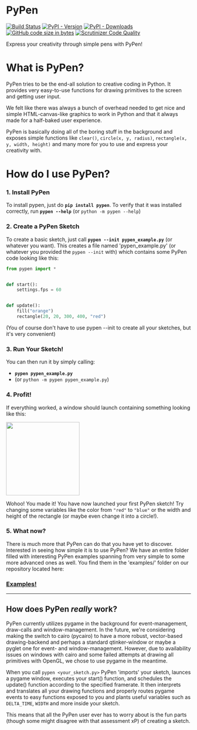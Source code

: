 # PyPen
[![Build Status](https://travis-ci.org/Canvim/PyPen.svg?branch=master)](https://travis-ci.org/Canvim/PyPen) [![PyPI - Version](https://img.shields.io/pypi/v/pypen.svg?logo=python&color=lightblue&label=Version)](https://pypi.org/project/pypen/) [![PyPI - Downloads](https://img.shields.io/pypi/dm/pypen?color=lightgreen&label=Downloads&logo=pypi)](https://pypi.org/project/pypen/) [![GitHub code size in bytes](https://img.shields.io/github/languages/code-size/Canvim/PyPen?color=purple&label=Size&logo=github)](https://github.com/Canvim/PyPen/) [![Scrutinizer Code Quality](https://scrutinizer-ci.com/g/Canvim/PyPen/badges/quality-score.png?b=master)](https://scrutinizer-ci.com/g/Canvim/PyPen/?branch=master)

Express your creativity through simple pens with PyPen!

# What is PyPen?
PyPen tries to be the end-all solution to creative coding in Python. It provides very easy-to-use functions for drawing primitives to the screen and getting user input.

We felt like there was always a bunch of overhead needed to get nice and simple HTML-canvas-like graphics to work in Python and that it always made for a half-baked user experience.

PyPen is basically doing all of the boring stuff in the background and exposes simple functions like ```clear()```, ```circle(x, y, radius)```, ```rectangle(x, y, width, height)``` and many more for you to use and express your creativity with.

# How do I use PyPen?
### 1. Install PyPen
To install pypen, just do **```pip install pypen```**. To verify that it was installed correctly, run **```pypen --help```** (or ```python -m pypen --help```)

### 2. Create a PyPen Sketch
To create a basic sketch, just call **```pypen --init pypen_example.py```** (or whatever you want). This creates a file named 'pypen_example.py' (or whatever you provided the ```pypen --init``` with) which contains some PyPen code looking like this:

```python
from pypen import *


def start():
    settings.fps = 60


def update():
    fill("orange")
    rectangle(20, 20, 300, 400, "red")
```

(You of course don't have to use pypen --init to create all your sketches, but it's very convenient)

### 3. Run Your Sketch!
You can then run it by simply calling:
- **```pypen pypen_example.py```**
- (or ```python -m pypen pypen_example.py```)

### 4. Profit!
If everything worked, a window should launch containing something looking like this:

<img src="https://i.imgur.com/AwMJM3K.png" width="200px">

Wohoo! You made it! You have now launched your first PyPen sketch! Try changing some variables like the color from ```"red"``` to ```"blue"``` or the width and height of the rectangle (or maybe even change it into a circle!).

### 5. What now?
There is much more that PyPen can do that you have yet to discover. Interested in seeing how simple it is to use PyPen? We have an entire folder filled with interesting PyPen examples spanning from very simple to some more advanced ones as well. You find them in the 'examples/' folder on our repository located here:

### **[Examples!](https://github.com/Canvim/PyPen/tree/master/examples)**

---

## How does PyPen *really* work?
PyPen currently utilizes pygame in the background for event-management, draw-calls and window-management. In the future, we're considering making the switch to cairo (pycairo) to have a more robust, vector-based drawing-backend and perhaps a standard qtinker-window or maybe a pyglet one for event- and window-management. However, due to availability issues on windows with cairo and some failed attempts at drawing all primitives with OpenGL, we chose to use pygame in the meantime.

When you call ```pypen <your_sketch.py>``` PyPen 'imports' your sketch, launces a pygame window, executes your start() function, and schedules the update() function according to the specified framerate. It then interprets and translates all your drawing functions and properly routes pygame events to easy functions exposed to you and plants useful variables such as  ```DELTA_TIME```, ```WIDTH``` and more inside your sketch.

This means that all the PyPen user ever has to worry about is the fun parts (though some might disagree with that assessment xP) of creating a sketch.
